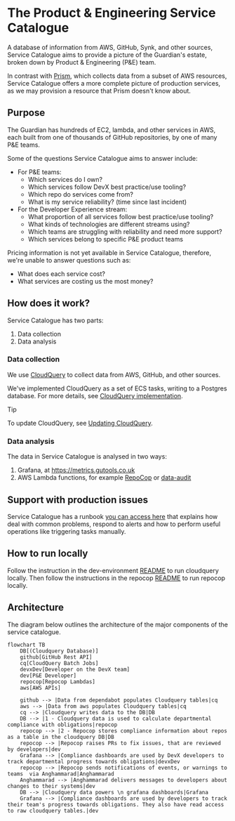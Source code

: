 # The Product & Engineering Service Catalogue

A database of information from AWS, GitHub, Synk, and other sources,
Service Catalogue aims to provide a picture of the Guardian's estate,
broken down by Product & Engineering (P&E) team.

In contrast with [Prism](https://github.com/guardian/prism), which collects data
from a subset of AWS resources, Service Catalogue offers a more complete picture
of production services, as we may provision a resource that Prism doesn't know
about.

## Purpose

The Guardian has hundreds of EC2, lambda, and other services in AWS,
each built from one of thousands of GitHub repositories,
by one of many P&E teams.

Some of the questions Service Catalogue aims to answer include:

- For P&E teams:
  - Which services do I own?
  - Which services follow DevX best practice/use tooling?
  - Which repo do services come from?
  - What is my service reliability? (time since last incident)
- For the Developer Experience stream:
  - What proportion of all services follow best practice/use tooling?
  - What kinds of technologies are different streams using?
  - Which teams are struggling with reliability and need more support?
  - Which services belong to specific P&E product teams

Pricing information is not yet available in Service Catalogue,
therefore, we're unable to answer questions such as:

- What does each service cost?
- What services are costing us the most money?

## How does it work?

Service Catalogue has two parts:

1. Data collection
2. Data analysis

### Data collection

We use [CloudQuery](https://www.cloudquery.io/) to collect data from AWS, GitHub, and other sources.

We've implemented CloudQuery as a set of ECS tasks, writing to a Postgres database.
For more details, see [CloudQuery implementation](docs/cloudquery-implementation.md).

> [!TIP]
> To update CloudQuery, see [Updating CloudQuery](docs/updating-cloudquery.md).

### Data analysis

The data in Service Catalogue is analysed in two ways:

1. Grafana, at https://metrics.gutools.co.uk
2. AWS Lambda functions, for example [RepoCop](packages/repocop) or [data-audit](packages/data-audit)

## Support with production issues

Service Catalogue has a runbook [you can access here](https://docs.google.com/document/d/18Z6P5GuIURMLta1B_1_usnZTPJ0l4Ho_lsplH2HDemM)
that explains how deal with common problems, respond to alerts and how to perform useful operations like triggering tasks manually.

## How to run locally

Follow the instruction in the dev-environment [README](packages/dev-environment/README.md) to run cloudquery locally.
Then follow the instructions in the repocop [README](packages/repocop/README.md) to run repocop locally.

## Architecture

The diagram below outlines the architecture of the major components of the service catalogue.

```mermaid
flowchart TB
    DB[(Cloudquery Database)]
    github[GitHub Rest API]
    cq[CloudQuery Batch Jobs]
    devxDev[Developer on the DevX team]
    dev[P&E Developer]
    repocop[Repocop Lambdas]
    aws[AWS APIs]

    github --> |Data from dependabot populates Cloudquery tables|cq
    aws --> |Data from aws populates Cloudquery tables|cq
    cq --> |Cloudquery writes data to the DB|DB
    DB --> |1 - Cloudquery data is used to calculate departmental compliance with obligations|repocop
    repocop --> |2 - Repocop stores compliance information about repos as a table in the cloudquery DB|DB
    repocop --> |Repocop raises PRs to fix issues, that are reviewed by developers|dev
    Grafana --> |Compliance dashboards are used by DevX developers to track departmental progress towards obligations|devxDev
    repocop --> |Repocop sends notifications of events, or warnings to teams  via Anghammarad|Anghammarad
    Anghammarad --> |Anghammarad delivers messages to developers about changes to their systems|dev
    DB --> |Cloudquery data powers \n grafana dashboards|Grafana
    Grafana --> |Compliance dashboards are used by developers to track their team's progress towards obligations. They also have read access to raw cloudquery tables.|dev
```
